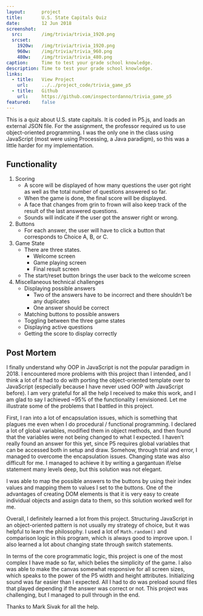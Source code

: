 ```yaml
---
layout:      project
title:       U.S. State Capitals Quiz
date:        12 Jun 2018
screenshot:
  src:       /img/trivia/trivia_1920.png
  srcset:
    1920w:   /img/trivia/trivia_1920.png
    960w:    /img/trivia/trivia_960.png
    480w:    /img/trivia/trivia_480.png
caption:     Time to test your grade school knowledge.
description: Time to test your grade school knowledge.
links:
  - title:   View Project
    url:     ../../project_code/trivia_game_p5
  - title:   Github
    url:     https://github.com/inspectordanno/trivia_game_p5
featured:    false
---
```

This is a quiz about U.S. state capitals. It is coded in P5.js, and loads an external JSON file. For the assignment, the professor required us to use object-oriented programming. I was the only one in the class using JavaScript (most were using Processing, a Java paradigm), so this was a little harder for my implementation.

## Functionality 

1.	Scoring
    *	A score will be displayed of how many questions the user got right as well as the total number of questions answered so far.
    *	When the game is done, the final score will be displayed.
    *	A face that changes from grin to frown will also keep track of the result of the last answered questions.
    *	Sounds will indicate if the user got the answer right or wrong.
2.	Buttons
    * For each answer, the user will have to click a button that corresponds to Choice A, B, or C.
3.	Game State
    * There are three states.
        * Welcome screen
        * Game playing screen
        * Final result screen
    *	The start/reset button brings the user back to the welcome screen
4.	Miscellaneous technical challenges
    *	Displaying possible answers
        * Two of the answers have to be incorrect and there shouldn’t be any duplicates
        * One answer should be correct
    *	Matching buttons to possible answers
    *	Toggling between the three game states
    *	Displaying active questions
    * Getting the score to display correctly

## Post Mortem

I finally understand why OOP in JavaScript is not the popular paradigm in 2018. I encountered more problems with this project than I intended, and I think a lot of it had to do with porting the object-oriented template over to JavaScript (especially because I have never used OOP with JavaScript before). I am very grateful for all the help I received to make this work, and I am glad to say I achieved ~95% of the functionality I envisioned. Let me illustrate some of the problems that I battled in this project.

First, I ran into a lot of encapsulation issues, which is something that plagues me even when I do procedural / functional programming. I declared a lot of global variables, modified them in object methods, and then found that the variables were not being changed to what I expected. I haven’t really found an answer for this yet, since P5 requires global variables that can be accessed both in setup and draw. Somehow, through trial and error, I managed to overcome the encapsulation issues.
Changing state was also difficult for me. I managed to achieve it by writing a gargantuan if/else statement many levels deep, but this solution was not elegant. 

I was able to map the possible answers to the buttons by using their index values and mapping them to values I set to the buttons. One of the advantages of creating DOM elements is that it is very easy to create individual objects and assign data to them, so this solution worked well for me.

Overall, I definitely learned a lot from this project.  Structuring JavaScript in an object-oriented pattern is not usually my strategy of choice, but it was helpful to learn the philosophy. I used a lot of ```Math.random()``` and comparison logic in this program, which is always good to improve upon. I also learned a lot about changing state through switch statements.

In terms of the core programmatic logic, this project is one of the most complex I have made so far, which belies the simplicity of the game. I also was able to make the canvas somewhat responsive for all screen sizes, which speaks to the power of the P5 width and height attributes.
Initializing sound was far easier than I expected. All I had to do was preload sound files that played depending if the answer was correct or not. 
This project was challenging, but I managed to pull through in the end. 

Thanks to Mark Sivak for all the help.



